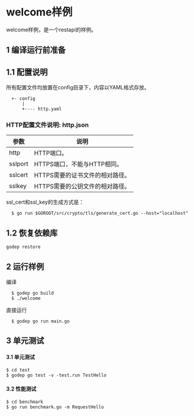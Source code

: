 # welcome样例

welcome样例，是一个restapi的样例。

## 1 编译运行前准备

## 1.1 配置说明

所有配置文件均放置在config目录下，内容以YAML格式存放。

```
  +- config
      |
      +---- http.yaml
```

###  HTTP配置文件说明: http.json

参数     | 说明
------- | ------------------
http    | HTTP端口。
sslport | HTTPS端口，不能与HTTP相同。
sslcert | HTTPS需要的证书文件的相对路径。
sslkey  | HTTPS需要的公钥文件的相对路径。

ssl_cert和ssl_key的生成方式是：

```
  $ go run $GOROOT/src/crypto/tls/generate_cert.go --host="localhost"
```

## 1.2 恢复依赖库

```
godep restore
```

## 2 运行样例

编译
```
  $ godep go build
  $ ./welcome
```

直接运行
```
  $ godep go run main.go
```

## 3 单元测试

#### 3.1 单元测试

	$ cd test
	$ godep go test -v -test.run TestHello

#### 3.2 性能测试

	$ cd benchmark
	$ go run benchmark.go -m RequestHello
